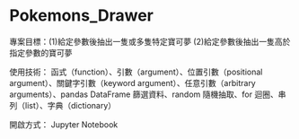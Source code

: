 # Pokemons_Drawer
專案目標：(1)給定參數後抽出一隻或多隻特定寶可夢 (2)給定參數後抽出一隻高於指定參數的寶可夢

使用技術： 函式（function）、引數（argument）、位置引數（positional argument）、關鍵字引數（keyword argument）、任意引數（arbitrary arguments）、pandas DataFrame 篩選資料、random 隨機抽取、for 迴圈、串列（list）、字典（dictionary）

開啟方式： Jupyter Notebook
